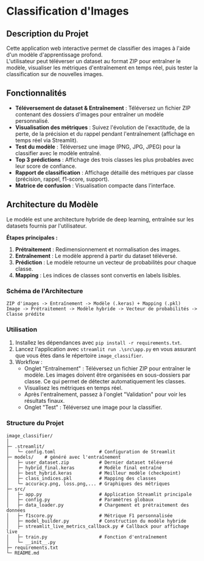# Classification d'Images

## Description du Projet
Cette application web interactive permet de classifier des images à l'aide d'un modèle d'apprentissage profond.  
L'utilisateur peut téléverser un dataset au format ZIP pour entraîner le modèle, visualiser les métriques d'entraînement en temps réel, puis tester la classification sur de nouvelles images.

## Fonctionnalités
- **Téléversement de dataset & Entraînement** : Téléversez un fichier ZIP contenant des dossiers d'images pour entraîner un modèle personnalisé.
- **Visualisation des métriques** : Suivez l'évolution de l'exactitude, de la perte, de la précision et du rappel pendant l'entraînement (affichage en temps réel via Streamlit).
- **Test du modèle** : Téléversez une image (PNG, JPG, JPEG) pour la classifier avec le modèle entraîné.
- **Top 3 prédictions** : Affichage des trois classes les plus probables avec leur score de confiance.
- **Rapport de classification** : Affichage détaillé des métriques par classe (précision, rappel, f1-score, support).
- **Matrice de confusion** : Visualisation compacte dans l’interface.

## Architecture du Modèle
Le modèle est une architecture hybride de deep learning, entraînée sur les datasets fournis par l'utilisateur.

**Étapes principales :**
1. **Prétraitement** : Redimensionnement et normalisation des images.
2. **Entraînement** : Le modèle apprend à partir du dataset téléversé.
3. **Prédiction** : Le modèle retourne un vecteur de probabilités pour chaque classe.
4. **Mapping** : Les indices de classes sont convertis en labels lisibles.

### Schéma de l'Architecture
```plaintext
ZIP d'images -> Entraînement -> Modèle (.keras) + Mapping (.pkl)
Image -> Prétraitement -> Modèle hybride -> Vecteur de probabilités -> Classe prédite
```
### Utilisation
1. Installez les dépendances avec `pip install -r requirements.txt`.
2. Lancez l'application avec `streamlit run .\src\app.py` en vous assurant que vous êtes dans le répertoire `image_classifier`.
3. Workflow :
   - Onglet "Entraînement" : Téléversez un fichier ZIP pour entraîner le modèle. Les images doivent être organisées en sous-dossiers par classe. Ce qui permet de détecter automatiquement les classes.
   - Visualisez les métriques en temps réel.
   - Après l'entraînement, passez à l'onglet "Validation" pour voir les résultats finaux.
   - Onglet "Test" : Téléversez une image pour la classifier.

### Structure du Projet
   ```
image_classifier/
│
├─ .streamlit/
│   └─ config.toml                # Configuration de Streamlit
├─ models/    # généré avec l'entraînement
│   ├─ user_dataset.zip           # Dernier dataset téléversé
│   ├─ hybrid_final.keras         # Modèle final entraîné
│   ├─ best_hybrid.keras          # Meilleur modèle (checkpoint)
│   ├─ class_indices.pkl          # Mapping des classes
│   └─ accuracy.png, loss.png,... # Graphiques des métriques
├─ src/
│   ├─ app.py                     # Application Streamlit principale
│   ├─ config.py                  # Paramètres globaux
│   ├─ data_loader.py             # Chargement et prétraitement des données
│   ├─ f1score.py                 # Métrique F1 personnalisée
│   ├─ model_builder.py           # Construction du modèle hybride
│   ├─ streamlit_live_metrics_callback.py # Callback pour affichage live
│   ├─ train.py                   # Fonction d'entraînement
│   └─ __init__.py
├─ requirements.txt
└─ README.md
   ```   